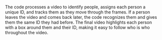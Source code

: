 The code processes a video to identify people, assigns each person a unique ID, and tracks them as they move through the frames. If a person leaves the video and comes back later, the code recognizes them and gives them the same ID they had before. The final video highlights each person with a box around them and their ID, making it easy to follow who is who throughout the video.
